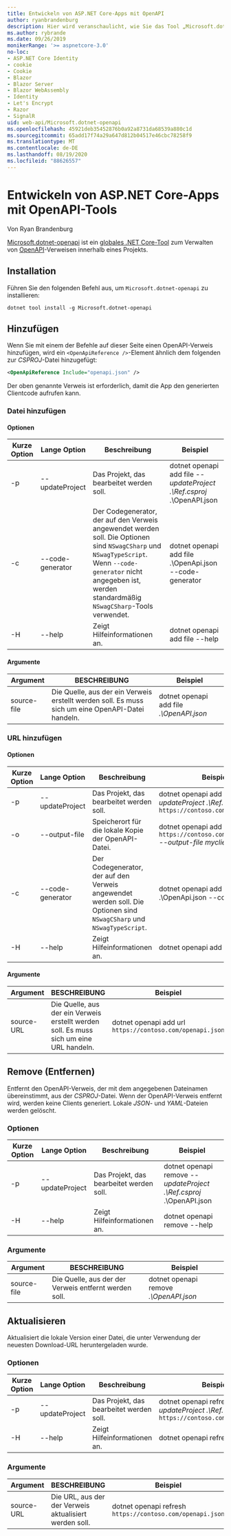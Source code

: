 ```yaml
---
title: Entwickeln von ASP.NET Core-Apps mit OpenAPI
author: ryanbrandenburg
description: Hier wird veranschaulicht, wie Sie das Tool „Microsoft.dotnet-openapi“ verwenden, um Verweise zu OpenAPI-Dateien hinzuzufügen.
ms.author: rybrande
ms.date: 09/26/2019
monikerRange: '>= aspnetcore-3.0'
no-loc:
- ASP.NET Core Identity
- cookie
- Cookie
- Blazor
- Blazor Server
- Blazor WebAssembly
- Identity
- Let's Encrypt
- Razor
- SignalR
uid: web-api/Microsoft.dotnet-openapi
ms.openlocfilehash: 45921deb35452876b0a92a8731da68539a880c1d
ms.sourcegitcommit: 65add17f74a29a647d812b04517e46cbc78258f9
ms.translationtype: MT
ms.contentlocale: de-DE
ms.lasthandoff: 08/19/2020
ms.locfileid: "88626557"
---
```

# <a name="develop-aspnet-core-apps-using-openapi-tools"></a>Entwickeln von ASP.NET Core-Apps mit OpenAPI-Tools

Von Ryan Brandenburg

[Microsoft.dotnet-openapi](https://www.nuget.org/packages/Microsoft.dotnet-openapi) ist ein [globales .NET Core-Tool](/dotnet/core/tools/global-tools) zum Verwalten von [OpenAPI](https://github.com/OAI/OpenAPI-Specification)-Verweisen innerhalb eines Projekts.

## <a name="installation"></a>Installation

Führen Sie den folgenden Befehl aus, um `Microsoft.dotnet-openapi` zu installieren:

```dotnetcli
dotnet tool install -g Microsoft.dotnet-openapi
```

## <a name="add"></a>Hinzufügen

Wenn Sie mit einem der Befehle auf dieser Seite einen OpenAPI-Verweis hinzufügen, wird ein `<OpenApiReference />`-Element ähnlich dem folgenden zur *CSPROJ*-Datei hinzugefügt:

```xml
<OpenApiReference Include="openapi.json" />
```

Der oben genannte Verweis ist erforderlich, damit die App den generierten Clientcode aufrufen kann.

<!-- TODO: Restore after https://github.com/dotnet/AspNetCore/issues/12738
### Add Project

#### Options

| Short option | Long option | Description | Example |
|-------|------|-------|---------|
| -p|--project | The project to operate on. |dotnet openapi add project *--project .\Ref.csproj* ../Ref/ProjRef.csproj |

#### Arguments

|  Argument  | Description | Example |
|-------------|-------------|---------|
| source-file | The source to create a reference from. Must be a project file. |dotnet openapi add project *../Ref/ProjRef.csproj* | -->

### <a name="add-file"></a>Datei hinzufügen

#### <a name="options"></a>Optionen

| Kurze Option| Lange Option| Beschreibung | Beispiel |
|-------|------|-------|---------|
| -p|--updateProject | Das Projekt, das bearbeitet werden soll. |dotnet openapi add file *--updateProject .\Ref.csproj* .\OpenAPI.json |
| -c|--code-generator| Der Codegenerator, der auf den Verweis angewendet werden soll. Die Optionen sind `NSwagCSharp` und `NSwagTypeScript`. Wenn `--code-generator` nicht angegeben ist, werden standardmäßig `NSwagCSharp`-Tools verwendet.|dotnet openapi add file .\OpenApi.json --code-generator
| -H|--help|Zeigt Hilfeinformationen an.|dotnet openapi add file --help|

#### <a name="arguments"></a>Argumente

|  Argument  | BESCHREIBUNG | Beispiel |
|-------------|-------------|---------|
| source-file | Die Quelle, aus der ein Verweis erstellt werden soll. Es muss sich um eine OpenAPI-Datei handeln. |dotnet openapi add file *.\OpenAPI.json* |

### <a name="add-url"></a>URL hinzufügen

#### <a name="options"></a>Optionen

| Kurze Option| Lange Option| Beschreibung | Beispiel |
|-------|------|-------------|---------|
| -p|--updateProject | Das Projekt, das bearbeitet werden soll. |dotnet openapi add url *--updateProject .\Ref.csproj* `https://contoso.com/openapi.json` |
| -o|--output-file | Speicherort für die lokale Kopie der OpenAPI-Datei. |dotnet openapi add url `https://contoso.com/openapi.json` *--output-file myclient.json* |
| -c|--code-generator| Der Codegenerator, der auf den Verweis angewendet werden soll. Die Optionen sind `NSwagCSharp` und `NSwagTypeScript`. |dotnet openapi add file .\OpenApi.json --code-generator
| -H|--help|Zeigt Hilfeinformationen an.|dotnet openapi add url --help|

#### <a name="arguments"></a>Argumente

|  Argument  | BESCHREIBUNG | Beispiel |
|-------------|-------------|---------|
| source-URL | Die Quelle, aus der ein Verweis erstellt werden soll. Es muss sich um eine URL handeln. |dotnet openapi add url `https://contoso.com/openapi.json` |

## <a name="remove"></a>Remove (Entfernen)

Entfernt den OpenAPI-Verweis, der mit dem angegebenen Dateinamen übereinstimmt, aus der *CSPROJ*-Datei. Wenn der OpenAPI-Verweis entfernt wird, werden keine Clients generiert. Lokale *JSON*- und *YAML*-Dateien werden gelöscht.

### <a name="options"></a>Optionen

| Kurze Option| Lange Option| Beschreibung| Beispiel |
|-------|------|------------|---------|
| -p|--updateProject | Das Projekt, das bearbeitet werden soll. |dotnet openapi remove *--updateProject .\Ref.csproj* .\OpenAPI.json |
| -H|--help|Zeigt Hilfeinformationen an.|dotnet openapi remove --help|

### <a name="arguments"></a>Argumente

|  Argument  | BESCHREIBUNG| Beispiel |
| ------------|------------|---------|
| source-file | Die Quelle, aus der der Verweis entfernt werden soll. |dotnet openapi remove *.\OpenAPI.json* |

## <a name="refresh"></a>Aktualisieren

Aktualisiert die lokale Version einer Datei, die unter Verwendung der neuesten Download-URL heruntergeladen wurde.

### <a name="options"></a>Optionen

| Kurze Option| Lange Option| Beschreibung | Beispiel |
|-------|------|-------------|---------|
| -p|--updateProject | Das Projekt, das bearbeitet werden soll. | dotnet openapi refresh *--updateProject .\Ref.csproj* `https://contoso.com/openapi.json` |
| -H|--help|Zeigt Hilfeinformationen an.|dotnet openapi refresh --help|

### <a name="arguments"></a>Argumente

|  Argument  | BESCHREIBUNG | Beispiel |
| ------------|-------------|---------|
| source-URL | Die URL, aus der der Verweis aktualisiert werden soll. | dotnet openapi refresh `https://contoso.com/openapi.json` |
